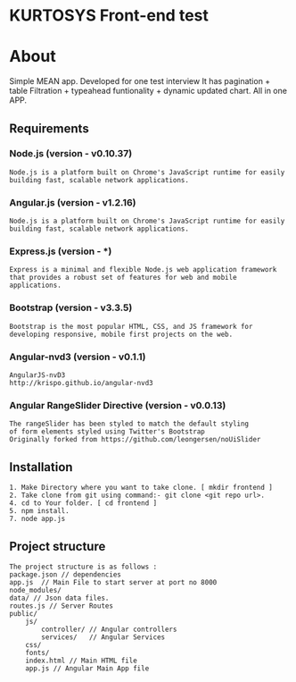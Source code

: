 # KURTOSYS Front-end test

# About
Simple MEAN app. Developed for one test interview
It has pagination + table Filtration + typeahead funtionality + dynamic updated chart. All in one APP.

## Requirements
### Node.js (version - v0.10.37)
    Node.js is a platform built on Chrome's JavaScript runtime for easily building fast, scalable network applications.
### Angular.js (version - v1.2.16)
    Node.js is a platform built on Chrome's JavaScript runtime for easily building fast, scalable network applications.
### Express.js (version - *)
    Express is a minimal and flexible Node.js web application framework that provides a robust set of features for web and mobile applications.
### Bootstrap (version - v3.3.5)
    Bootstrap is the most popular HTML, CSS, and JS framework for developing responsive, mobile first projects on the web.
### Angular-nvd3 (version - v0.1.1)
    AngularJS-nvD3
    http://krispo.github.io/angular-nvd3
### Angular RangeSlider Directive (version - v0.0.13)
    The rangeSlider has been styled to match the default styling
    of form elements styled using Twitter's Bootstrap
    Originally forked from https://github.com/leongersen/noUiSlider

## Installation

    1. Make Directory where you want to take clone. [ mkdir frontend ]
    2. Take clone from git using command:- git clone <git repo url>.
    4. cd to Your folder. [ cd frontend ]
    5. npm install.
    7. node app.js

## Project structure
    The project structure is as follows :
    package.json // dependencies
    app.js  // Main File to start server at port no 8000
    node_modules/
    data/ // Json data files.
    routes.js // Server Routes
    public/
        js/
            controller/ // Angular controllers
            services/   // Angular Services
        css/
        fonts/
        index.html // Main HTML file
        app.js // Angular Main App file